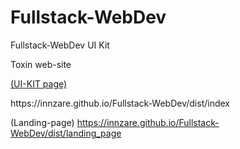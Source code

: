 # Fullstack-WebDev

Fullstack-WebDev UI Kit

Toxin web-site

<p><a href='https://innzare.github.io/Fullstack-WebDev/dist/index'>(UI-KIT page)</a></p>                      https://innzare.github.io/Fullstack-WebDev/dist/index

(Landing-page)                     https://innzare.github.io/Fullstack-WebDev/dist/landing_page
